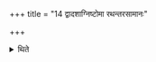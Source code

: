 +++
title = "14 द्वादशाग्निष्टोमा रथन्तरसामानः"

+++

<details><summary>थिते</summary>

14. There should be twelve Agniṣṭoma days in which the Rathantara-melody is used for the first Pr̥ṣṭha-Stotra. 
</details>

